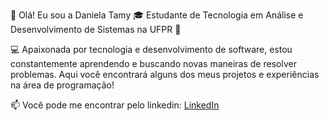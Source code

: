 👋 Olá! Eu sou a Daniela Tamy
🎓 Estudante de Tecnologia em Análise e Desenvolvimento de Sistemas na UFPR 🏫

💻 Apaixonada por tecnologia e desenvolvimento de software, estou constantemente aprendendo e buscando novas maneiras de resolver problemas. Aqui você encontrará alguns dos meus projetos e experiências na área de programação!

📫 Você pode me encontrar pelo linkedin: [LinkedIn](https://www.linkedin.com/in/seu-perfil-linkedin/)
